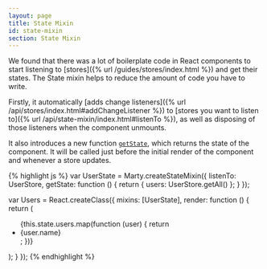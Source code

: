 ```yaml
---
layout: page
title: State Mixin
id: state-mixin
section: State Mixin
---
```


We found that there was a lot of boilerplate code in React components to start listening to [stores]({% url /guides/stores/index.html %}) and get their states. The State mixin helps to reduce the amount of code you have to write.

Firstly, it automatically [adds change listeners]({% url /api/stores/index.html#addChangeListener %}) to [stores you want to listen to]({% url /api/state-mixin/index.html#listenTo %}), as well as disposing of those listeners when the component unmounts.

It also introduces a new function [<code>getState</code>](#getState), which returns the state of the component. It will be called just before the initial render of the component and whenever a store updates.

{% highlight js %}
var UserState = Marty.createStateMixin({
  listenTo: UserStore,
  getState: function () {
    return {
      users: UserStore.getAll()
    };
  }
});

var Users = React.createClass({
  mixins: [UserState],
  render: function () {
    return (<ul>
      {this.state.users.map(function (user) {
        return <li>{user.name}</li>;
      })}
    </ul>);
  }
});
{% endhighlight %}
